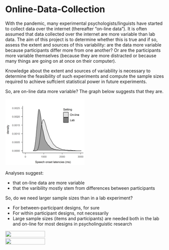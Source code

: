 # Online-Data-Collection

With the pandemic, many experimental psychologists/linguists have started to collect data over the internet (thereafter “on-line data”). It is often assumed that data collected over the internet are more variable than lab data. The aim of this project is to determine whether this is true and if so, assess the extent and sources of this variability: are the data more variable because participants differ more from one another? Or are the participants more variable themselves (because they are more distracted or because many things are going on at once on their computer).

Knowledge about the extent and sources of variability is necessary to determine the feasibility of such experiments and compute the sample sizes required to achieve suffcient statistical power in future experiments. 

So, are on-line data more variable? The graph below suggests that they are.

<img src="./pwi_online_lab.png" width=50% height=50%>


Analyses suggest:
- that on-line data are more variable
- that the varibility mostly stem from differences between participants


So, do we need larger sample sizes than in a lab experiment?

- For between-participant designs, for sure
- For within participant designs, not necessarily
- Large sample sizes (items and participants) are needed both in the lab and on-line for most designs in psycholinguistic research


<img src="./power_fct_pp_newdata_online-sem.png" width=50% height=50%>
<img src="./power_fct_pp_newdata_online-phon.png" width=50% height=50%>



